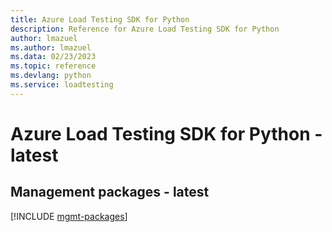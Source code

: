 ```yaml
---
title: Azure Load Testing SDK for Python
description: Reference for Azure Load Testing SDK for Python
author: lmazuel
ms.author: lmazuel
ms.data: 02/23/2023
ms.topic: reference
ms.devlang: python
ms.service: loadtesting
---
```

# Azure Load Testing SDK for Python - latest

## Management packages - latest
[!INCLUDE [mgmt-packages](load-testing-mgmt-index.md)]